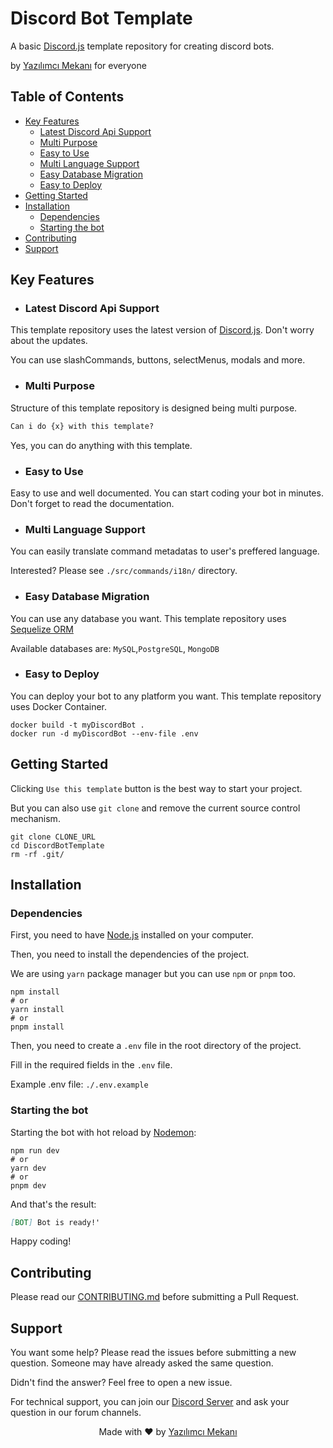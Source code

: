 # Discord Bot Template

A basic [Discord.js](https://github.com/discordjs/discord.js) template repository for creating discord bots.

by [Yazılımcı Mekanı](https://discord.gg/yazilimcimekani) for everyone

## Table of Contents

- [Key Features](#key-features)
    - [Latest Discord Api Support](#latest-discord-api-support)
    - [Multi Purpose](#multi-purpose)
    - [Easy to Use](#easy-to-use)
    - [Multi Language Support](#multi-language-support)
    - [Easy Database Migration](#easy-database-migration)
    - [Easy to Deploy](#easy-to-deploy)
- [Getting Started](#getting-started)
- [Installation](#installation)
    - [Dependencies](#dependencies)
    - [Starting the bot](#starting-the-bot)
- [Contributing](#contributing)
- [Support](#support)

## Key Features

- ### Latest Discord Api Support

This template repository uses the latest version of [Discord.js](https://github.com/discordjs/discord.js). Don't worry about the updates.

You can use slashCommands, buttons, selectMenus, modals and more.

- ### Multi Purpose

Structure of this template repository is designed being multi purpose.

```md
Can i do {x} with this template?
```

Yes, you can do anything with this template.

- ### Easy to Use

Easy to use and well documented. You can start coding your bot in minutes.
Don't forget to read the documentation.

- ### Multi Language Support

You can easily translate command metadatas to user's preffered language.

Interested? Please see `./src/commands/i18n/` directory.

- ### Easy Database Migration

You can use any database you want. This template repository uses [Sequelize ORM](https://sequelize.org)

Available databases are: `MySQL`,`PostgreSQL`, `MongoDB`

- ### Easy to Deploy

You can deploy your bot to any platform you want. This template repository uses Docker Container.

```shell
docker build -t myDiscordBot .
docker run -d myDiscordBot --env-file .env
```

## Getting Started

Clicking `Use this template` button is the best way to start your project.

But you can also use `git clone` and remove the current source control mechanism.

```shell
git clone CLONE_URL
cd DiscordBotTemplate
rm -rf .git/
```

## Installation

### Dependencies

First, you need to have [Node.js](https://nodejs.org/en) installed on your computer.

Then, you need to install the dependencies of the project.

We are using `yarn` package manager but you can use `npm` or `pnpm` too.

```shell
npm install
# or
yarn install
# or
pnpm install
```

Then, you need to create a `.env` file in the root directory of the project.

Fill in the required fields in the `.env` file.

Example .env file: `./.env.example`

### Starting the bot

Starting the bot with hot reload by [Nodemon](https://nodemon.io):

```shell
npm run dev
# or
yarn dev
# or
pnpm dev
```

And that's the result:

```md
[BOT] Bot is ready!'
```

Happy coding!

## Contributing

Please read our [CONTRIBUTING.md](./CONTRIBUTING.md) before submitting a Pull Request.

## Support

You want some help? Please read the issues before submitting a new question. Someone may have already asked the same question.

Didn't find the answer? Feel free to open a new issue.

For technical support, you can join our [Discord Server](https://discord.gg/yazilimcimekani) and ask your question in our forum channels.

<p align="center">
Made with ❤️ by <a href="">Yazılımcı Mekanı</a>
</p>
